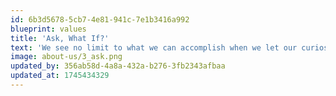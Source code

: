 ```yaml
---
id: 6b3d5678-5cb7-4e81-941c-7e1b3416a992
blueprint: values
title: 'Ask, What If?'
text: 'We see no limit to what we can accomplish when we let our curiosity and creativity soar.'
image: about-us/3_ask.png
updated_by: 356ab58d-4a8a-432a-b276-3fb2343afbaa
updated_at: 1745434329
---
```

